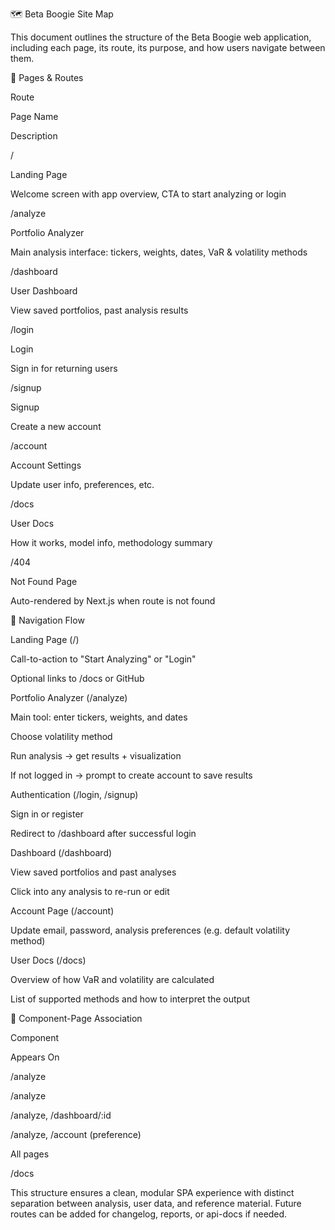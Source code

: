 🗺️ Beta Boogie Site Map

This document outlines the structure of the Beta Boogie web application, including each page, its route, its purpose, and how users navigate between them.

📄 Pages & Routes

Route

Page Name

Description

/

Landing Page

Welcome screen with app overview, CTA to start analyzing or login

/analyze

Portfolio Analyzer

Main analysis interface: tickers, weights, dates, VaR & volatility methods

/dashboard

User Dashboard

View saved portfolios, past analysis results

/login

Login

Sign in for returning users

/signup

Signup

Create a new account

/account

Account Settings

Update user info, preferences, etc.

/docs

User Docs

How it works, model info, methodology summary

/404

Not Found Page

Auto-rendered by Next.js when route is not found

🔀 Navigation Flow

Landing Page (/)

Call-to-action to "Start Analyzing" or "Login"

Optional links to /docs or GitHub

Portfolio Analyzer (/analyze)

Main tool: enter tickers, weights, and dates

Choose volatility method

Run analysis → get results + visualization

If not logged in → prompt to create account to save results

Authentication (/login, /signup)

Sign in or register

Redirect to /dashboard after successful login

Dashboard (/dashboard)

View saved portfolios and past analyses

Click into any analysis to re-run or edit

Account Page (/account)

Update email, password, analysis preferences (e.g. default volatility method)

User Docs (/docs)

Overview of how VaR and volatility are calculated

List of supported methods and how to interpret the output

🧱 Component-Page Association

Component

Appears On

<TickerInputRow />

/analyze

<WeightSummary />

/analyze

<ResultCard />

/analyze, /dashboard/:id

<VolatilitySelector />

/analyze, /account (preference)

<NavigationBar />

All pages

<DocsSection />

/docs

This structure ensures a clean, modular SPA experience with distinct separation between analysis, user data, and reference material. Future routes can be added for changelog, reports, or api-docs if needed.
